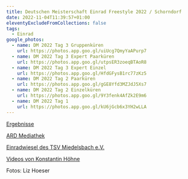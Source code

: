 ```yaml
---
title: Deutschen Meisterschaft Einrad Freestyle 2022 / Schorndorf
date: 2022-11-04T11:39:57+01:00
eleventyExcludeFromCollections: false
tags:
  - Einrad
google_photos:
  - name: DM 2022 Tag 3 Gruppenküren
    url: https://photos.app.goo.gl/uiUcg7QmyYaAPurp7
  - name: DM 2022 Tag 3 Expert Paarküren
    url: https://photos.app.goo.gl/utpsER3zoeqBTAoR8
  - name: DM 2022 Tag 3 Expert Einzel
    url: https://photos.app.goo.gl/HfdGFysB1rc77zKz5
  - name: DM 2022 Tag 2 Paarküren
    url: https://photos.app.goo.gl/gGE8Yfd3MZJdJ5Xs7
  - name: DM 2022 Tag 2 Einzelküren
    url: https://photos.app.goo.gl/9Y3fenk4AfZk2E9m6
  - name: DM 2022 Tag 1
    url: https://photos.app.goo.gl/kU6jGcb6x3YH2wLLA
---
```

[Ergebnisse](https://www.einradverband.de/2022/09/30/dm-freestyle-2022-ausschreibung/)

[ARD Mediathek](https://www.ardmediathek.de/video/swr-aktuell-baden-wuerttemberg/deutsche-meisterschaften-im-einrad-freestyle-in-schorndorf/swr-bw/Y3JpZDovL3N3ci5kZS9hZXgvbzE3NTU0MTE)

[Einradwiesel des TSV Miedelsbach e.V.](https://www.einradwiesel.de/deutsche-meisterschaft/)

[Videos von Konstantin Höhne](https://konstantinhoehne.de/2022/10/schorndorf2022/)

Fotos: Liz Hoeser

